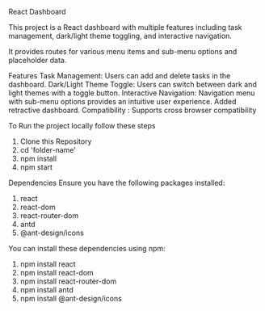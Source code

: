 React Dashboard

This project is a React dashboard with multiple features including task management, dark/light theme toggling, and interactive navigation. 

It provides routes for various menu items and sub-menu options and placeholder data.

Features
Task Management: Users can add and delete tasks in the dashboard.
Dark/Light Theme Toggle: Users can switch between dark and light themes with a toggle button.
Interactive Navigation: Navigation menu with sub-menu options provides an intuitive user experience. Added retractive dashboard.
Compatibility : Supports cross browser compatibility

To Run the project locally follow these steps
1. Clone this Repository
2. cd 'folder-name'
3. npm install
4. npm start
   

Dependencies
Ensure you have the following packages installed:

1. react
2. react-dom
3. react-router-dom
4. antd
5. @ant-design/icons


You can install these dependencies using npm:
1. npm install react
2. npm install react-dom
3. npm install react-router-dom
4. npm install antd
5. npm install @ant-design/icons
